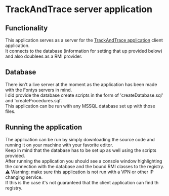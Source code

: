 # TrackAndTrace server application
## Functionality
This application serves as a server for the [TrackAndTrace application](https://github.com/Martijnvos/TrackAndTrace)
client application.  
It connects to the database (information for setting that up provided below) and also doublees as a RMI provider.

## Database
There isn't a live server at the moment as the application has been made with the Fontys servers in mind.  
I did provide the database create scripts in the form of 'createDatabase.sql' and 'createProcedures.sql'.  
This application can be run with any MSSQL database set up with those files.

## Running the application
The application can be run by simply downloading the source code and running it on your machine with your favorite editor.  
Keep in mind that the database has to be set up as well using the scripts provided.  
After running the application you should see a console window highlighting the connection with the database and
the bound RMI classes to the registry.  
:warning: Warning: make sure this application is not run with a VPN or other IP changing service.  
If this is the case it's not guaranteed that the client application can find th registry.